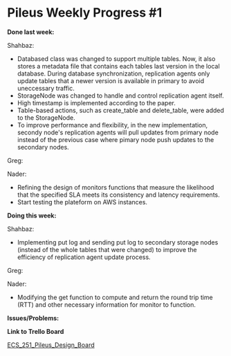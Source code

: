 # Pileus Weekly Progress #1

**Done last week:**

Shahbaz:

* Databased class was changed to support multiple tables. Now, it also stores a metadata file that contains each tables last version in the local database. During database synchronization, replication agents only update tables that a newer version is available in primary to avoid uneccessary traffic.
* StorageNode was changed to handle and control replication agent itself.
* High timestamp is implemented according to the paper.
* Table-based actions, such as create_table and delete_table, were added to the StorageNode.
* To improve performance and flexibility, in the new implementation, secondy node's replication agents will pull updates from primary node instead of the previous case where pimary node push updates to the secondary nodes.

Greg:


Nader:

* Refining the design of monitors functions that measure the likelihood that the specified SLA meets its consistency and latency requirements.
* Start testing the plateform on AWS instances.


**Doing this week:**

Shahbaz:

* Implementing put log and sending put log to secondary storage nodes (instead of the whole tables that were changed) to improve the efficiency of replication agent update process.

Greg:

Nader:

* Modifying the get function to compute and return the round trip time (RTT) and other necessary information for monitor to function. 


**Issues/Problems:**


**Link to Trello Board**

[ECS_251_Pileus_Design_Board](https://trello.com/b/6lscmOq9/pileus)

